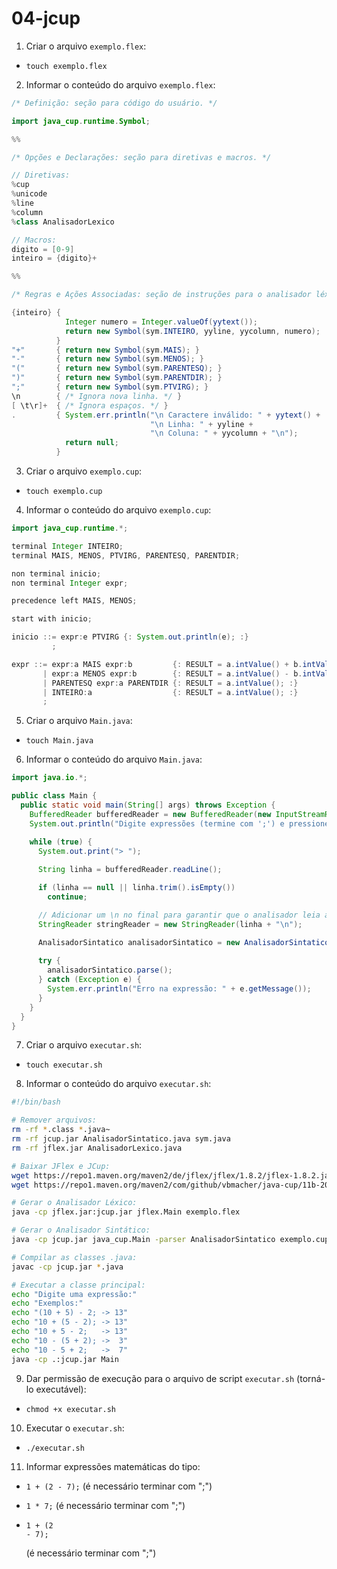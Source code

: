# 04-jcup

1. Criar o arquivo `exemplo.flex`:
- `touch exemplo.flex`

2. Informar o conteúdo do arquivo `exemplo.flex`:
```java
/* Definição: seção para código do usuário. */

import java_cup.runtime.Symbol;

%%

/* Opções e Declarações: seção para diretivas e macros. */

// Diretivas:
%cup
%unicode
%line
%column
%class AnalisadorLexico

// Macros:
digito = [0-9]
inteiro = {digito}+

%%

/* Regras e Ações Associadas: seção de instruções para o analisador léxico. */

{inteiro} {
            Integer numero = Integer.valueOf(yytext());
            return new Symbol(sym.INTEIRO, yyline, yycolumn, numero);
          }
"+"       { return new Symbol(sym.MAIS); }
"-"       { return new Symbol(sym.MENOS); }
"("       { return new Symbol(sym.PARENTESQ); }
")"       { return new Symbol(sym.PARENTDIR); }
";"       { return new Symbol(sym.PTVIRG); }
\n        { /* Ignora nova linha. */ }
[ \t\r]+  { /* Ignora espaços. */ }
.         { System.err.println("\n Caractere inválido: " + yytext() +
                               "\n Linha: " + yyline +
                               "\n Coluna: " + yycolumn + "\n"); 
            return null; 
          }
```

3. Criar o arquivo `exemplo.cup`:
- `touch exemplo.cup`

4. Informar o conteúdo do arquivo `exemplo.cup`:
```java
import java_cup.runtime.*;

terminal Integer INTEIRO;
terminal MAIS, MENOS, PTVIRG, PARENTESQ, PARENTDIR;

non terminal inicio;
non terminal Integer expr;

precedence left MAIS, MENOS;

start with inicio;

inicio ::= expr:e PTVIRG {: System.out.println(e); :}
         ;

expr ::= expr:a MAIS expr:b         {: RESULT = a.intValue() + b.intValue(); :}
       | expr:a MENOS expr:b        {: RESULT = a.intValue() - b.intValue(); :}
       | PARENTESQ expr:a PARENTDIR {: RESULT = a.intValue(); :}
       | INTEIRO:a                  {: RESULT = a.intValue(); :}
       ;
```

5. Criar o arquivo `Main.java`:
- `touch Main.java`

6. Informar o conteúdo do arquivo `Main.java`:
```java
import java.io.*;

public class Main {
  public static void main(String[] args) throws Exception {
    BufferedReader bufferedReader = new BufferedReader(new InputStreamReader(System.in));
    System.out.println("Digite expressões (termine com ';') e pressione ENTER. Ctrl+C para sair.");

    while (true) {
      System.out.print("> ");
      
      String linha = bufferedReader.readLine();

      if (linha == null || linha.trim().isEmpty()) 
        continue;

      // Adicionar um \n no final para garantir que o analisador leia a linha completa:
      StringReader stringReader = new StringReader(linha + "\n");

      AnalisadorSintatico analisadorSintatico = new AnalisadorSintatico(new AnalisadorLexico(stringReader));
      
      try {
        analisadorSintatico.parse();
      } catch (Exception e) {
        System.err.println("Erro na expressão: " + e.getMessage());
      }
    }
  }
}
```

7. Criar o arquivo `executar.sh`:
- `touch executar.sh`

8. Informar o conteúdo do arquivo `executar.sh`:
```bash
#!/bin/bash

# Remover arquivos:
rm -rf *.class *.java~
rm -rf jcup.jar AnalisadorSintatico.java sym.java 
rm -rf jflex.jar AnalisadorLexico.java   

# Baixar JFlex e JCup:
wget https://repo1.maven.org/maven2/de/jflex/jflex/1.8.2/jflex-1.8.2.jar -O jflex.jar
wget https://repo1.maven.org/maven2/com/github/vbmacher/java-cup/11b-20160615/java-cup-11b-20160615.jar -O jcup.jar

# Gerar o Analisador Léxico:
java -cp jflex.jar:jcup.jar jflex.Main exemplo.flex

# Gerar o Analisador Sintático:
java -cp jcup.jar java_cup.Main -parser AnalisadorSintatico exemplo.cup

# Compilar as classes .java:
javac -cp jcup.jar *.java

# Executar a classe principal:
echo "Digite uma expressão:"
echo "Exemplos:"
echo "(10 + 5) - 2; -> 13"
echo "10 + (5 - 2); -> 13"
echo "10 + 5 - 2;   -> 13"
echo "10 - (5 + 2); ->  3"
echo "10 - 5 + 2;   ->  7"
java -cp .:jcup.jar Main
```

9. Dar permissão de execução para o arquivo de script `executar.sh` (torná-lo executável):
- `chmod +x executar.sh`

10. Executar o `executar.sh`:
- `./executar.sh`

11. Informar expressões matemáticas do tipo: 
- `1 + (2 - 7);` (é necessário terminar com ";")

- `1 * 7;` (é necessário terminar com ";")

- ```
  1 + (2
  - 7);
  ```
  (é necessário terminar com ";")
